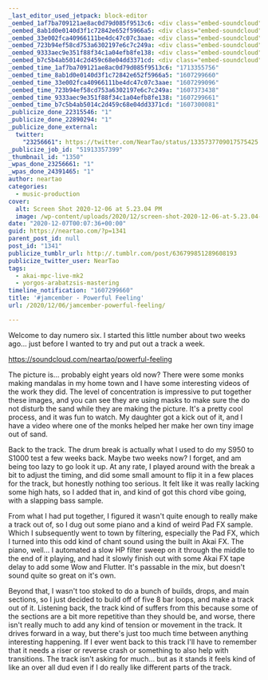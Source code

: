 ```yaml
---
_last_editor_used_jetpack: block-editor
_oembed_1af7ba709121ae8ac0d79d085f9513c6: <div class="embed-soundcloud"><iframe title="Powerful Feeling by NearTao" width="500" height="400" scrolling="no" frameborder="no" src="https://w.soundcloud.com/player/?visual=true&url=https%3A%2F%2Fapi.soundcloud.com%2Ftracks%2F942661861&show_artwork=true&maxheight=750&maxwidth=500"></iframe></div>
_oembed_8ab1d0e0140d3f1c72842e652f5966a5: <div class="embed-soundcloud"><iframe title="Powerful Feeling by NearTao" width="940" height="400" scrolling="no" frameborder="no" src="https://w.soundcloud.com/player/?visual=true&url=https%3A%2F%2Fapi.soundcloud.com%2Ftracks%2F942661861&show_artwork=true&maxwidth=940&maxheight=1000&dnt=1"></iframe></div>
_oembed_33e002fca40966111be4dc47c07c3aae: <div class="embed-soundcloud"><iframe title="Powerful Feeling by NearTao" width="750" height="400" scrolling="no" frameborder="no" src="https://w.soundcloud.com/player/?visual=true&url=https%3A%2F%2Fapi.soundcloud.com%2Ftracks%2F942661861&show_artwork=true&maxwidth=750&maxheight=1000&dnt=1"></iframe></div>
_oembed_723b94ef58cd753a6302197e6c7c249a: <div class="embed-soundcloud"><iframe title="This Is My House by NearTao" width="500" height="400" scrolling="no" frameborder="no" src="https://w.soundcloud.com/player/?visual=true&url=https%3A%2F%2Fapi.soundcloud.com%2Ftracks%2F943188646&show_artwork=true&maxwidth=500&maxheight=750&dnt=1"></iframe></div>
_oembed_9333aec9e351f88f34c1a04efb8fe138: <div class="embed-soundcloud"><iframe title="Powerful Feeling by NearTao" width="584" height="400" scrolling="no" frameborder="no" src="https://w.soundcloud.com/player/?visual=true&url=https%3A%2F%2Fapi.soundcloud.com%2Ftracks%2F942661861&show_artwork=true&maxwidth=584&maxheight=876&dnt=1"></iframe></div>
_oembed_b7c5b4ab5014c2d459c68e04dd3371cd: <div class="embed-soundcloud"><iframe title="Powerful Feeling by NearTao" width="500" height="400" scrolling="no" frameborder="no" src="https://w.soundcloud.com/player/?visual=true&url=https%3A%2F%2Fapi.soundcloud.com%2Ftracks%2F942661861&show_artwork=true&maxwidth=500&maxheight=750&dnt=1"></iframe></div>
_oembed_time_1af7ba709121ae8ac0d79d085f9513c6: "1713355756"
_oembed_time_8ab1d0e0140d3f1c72842e652f5966a5: "1607299660"
_oembed_time_33e002fca40966111be4dc47c07c3aae: "1607299096"
_oembed_time_723b94ef58cd753a6302197e6c7c249a: "1607373438"
_oembed_time_9333aec9e351f88f34c1a04efb8fe138: "1607299661"
_oembed_time_b7c5b4ab5014c2d459c68e04dd3371cd: "1607300081"
_publicize_done_22315546: "1"
_publicize_done_22890294: "1"
_publicize_done_external:
  twitter:
    "23256661": https://twitter.com/NearTao/status/1335737709017575425
_publicize_job_id: "51913357399"
_thumbnail_id: "1350"
_wpas_done_23256661: "1"
_wpas_done_24391465: "1"
author: neartao
categories:
  - music-production
cover:
  alt: Screen Shot 2020-12-06 at 5.23.04 PM
  image: /wp-content/uploads/2020/12/screen-shot-2020-12-06-at-5.23.04-pm.png
date: "2020-12-07T00:07:36+00:00"
guid: https://neartao.com/?p=1341
parent_post_id: null
post_id: "1341"
publicize_tumblr_url: http://.tumblr.com/post/636799851289608193
publicize_twitter_user: NearTao
tags:
  - akai-mpc-live-mk2
  - yorgos-arabatzsis-mastering
timeline_notification: "1607299660"
title: '#jamcember - Powerful Feeling'
url: /2020/12/06/jamcember-powerful-feeling/

---
```

Welcome to day numero six. I started this little number about two weeks ago... just before I wanted to try and put out a track a week.

https://soundcloud.com/neartao/powerful-feeling

The picture is... probably eight years old now? There were some monks making mandalas in my home town and I have some interesting videos of the work they did. The level of concentration is impressive to put together these images, and you can see they are using masks to make sure the do not disturb the sand while they are making the picture. It's a pretty cool process, and it was fun to watch. My daughter got a kick out of it, and I have a video where one of the monks helped her make her own tiny image out of sand.

Back to the track. The drum break is actually what I used to do my S950 to S1000 test a few weeks back. Maybe two weeks now? I forget, and am being too lazy to go look it up. At any rate, I played around with the break a bit to adjust the timing, and did some small amount to flip it in a few places for the track, but honestly nothing too serious. It felt like it was really lacking some high hats, so I added that in, and kind of got this chord vibe going, with a slapping bass sample.

From what I had put together, I figured it wasn't quite enough to really make a track out of, so I dug out some piano and a kind of weird Pad FX sample. Which I subsequently went to town by filtering, especially the Pad FX, which I turned into this odd kind of chant sound using the built in Akai FX. The piano, well... I automated a slow HP filter sweep on it through the middle to the end of it playing, and had it slowly finish out with some Akai FX tape delay to add some Wow and Flutter. It's passable in the mix, but doesn't sound quite so great on it's own.

Beyond that, I wasn't too stoked to do a bunch of builds, drops, and main sections, so I just decided to build off of five 8 bar loops, and make a track out of it. Listening back, the track kind of suffers from this because some of the sections are a bit more repetitive than they should be, and worse, there isn't really much to add any kind of tension or movement in the track. It drives forward in a way, but there's just too much time between anything interesting happening. If I ever went back to this track I'll have to remember that it needs a riser or reverse crash or something to also help with transitions. The track isn't asking for much... but as it stands it feels kind of like an over all dud even if I do really like different parts of the track.
